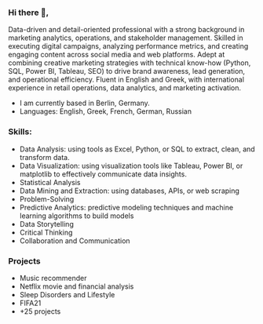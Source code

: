 ### Hi there 👋,

Data-driven and detail-oriented professional with a strong background in marketing analytics, operations, and stakeholder management. Skilled in executing digital campaigns, analyzing performance metrics, and creating engaging content across social media and web platforms. Adept at combining creative marketing strategies with technical know-how (Python, SQL, Power BI, Tableau, SEO) to drive brand awareness, lead generation, and operational efficiency. Fluent in English and Greek, with international experience in retail operations, data analytics, and marketing activation.

 + I am currently based in Berlin, Germany. 
 + Languages: English, Greek, French, German, Russian


### Skills:

 + Data Analysis: using tools as Excel, Python, or SQL to extract, clean, and transform data.
 + Data Visualization: using visualization tools like Tableau, Power BI, or matplotlib to effectively communicate data insights.
 + Statistical Analysis
 + Data Mining and Extraction: using databases, APIs, or web scraping
 + Problem-Solving
 + Predictive Analytics: predictive modeling techniques and machine learning algorithms to build models
 + Data Storytelling
 + Critical Thinking
 + Collaboration and Communication


### Projects

 + Music recommender
 + Netflix movie and financial analysis
 + Sleep Disorders and Lifestyle
 + FIFA21
 + +25 projects

<!--
**NinaVavr/NinaVavr** is a ✨ _special_ ✨ repository because its `README.md` (this file) appears on your GitHub profile.

Here are some ideas to get you started:

- 🔭 I’m currently working on ...
- 🌱 I’m currently learning ...
- 👯 I’m looking to collaborate on ...
- 🤔 I’m looking for help with ...
- 💬 Ask me about ...
- 📫 How to reach me: ...
- 😄 Pronouns: ...
- ⚡ Fun fact: ...
-->
